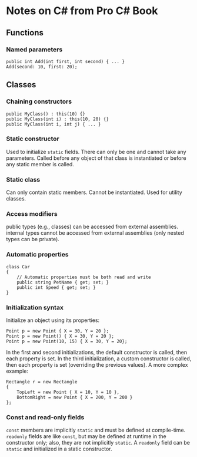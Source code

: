 # Notes on C# from Pro C# Book

## Functions

### Named parameters

    public int Add(int first, int second) { ... }
    Add(second: 10, first: 20);

## Classes

### Chaining constructors

    public MyClass() : this(10) {}
    public MyClass(int i) : this(10, 20) {}
    public MyClass(int i, int j) { ... }

### Static constructor

Used to initialize `static` fields.
There can only be one and cannot take any parameters.
Called before any object of that class is instantiated
or before any static member is called.

### Static class

Can only contain static members.
Cannot be instantiated.
Used for utility classes.

### Access modifiers

public types (e.g., classes) can be accessed from external assemblies.
internal types cannot be accessed from external assemblies
  (only nested types can be private).

### Automatic properties

    class Car
    {
        // Automatic properties must be both read and write
        public string PetName { get; set; }
        public int Speed { get; set; }
    }

### Initialization syntax

Initialize an object using its properties:

    Point p = new Point { X = 30, Y = 20 };
    Point p = new Point() { X = 30, Y = 20 };
    Point p = new Point(10, 15) { X = 30, Y = 20};

In the first and second initializations, the default constructor is called,
then each property is set.
In the third initialization, a custom constructor is called,
then each property is set (overriding the previous values).
A more complex example:

    Rectangle r = new Rectangle
    {
        TopLeft = new Point { X = 10, Y = 10 },
        BottomRight = new Point { X = 200, Y = 200 }
    };

### Const and read-only fields

`const` members are implicitly `static` and must be defined at compile-time.
`readonly` fields are like `const`, but may be defined at runtime
  in the constructor only; also, they are not implicitly `static`.
A `readonly` field can be `static` and initialized in a static constructor.
